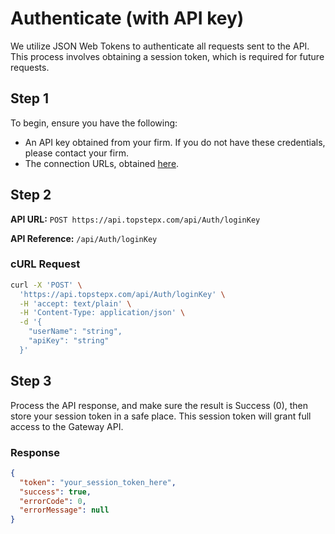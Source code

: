 # Authenticate (with API key)

We utilize JSON Web Tokens to authenticate all requests sent to the API. This process involves obtaining a session token, which is required for future requests.

## Step 1

To begin, ensure you have the following:

- An API key obtained from your firm. If you do not have these credentials, please contact your firm.
- The connection URLs, obtained [here](../getting_started/connection_urls.md).

## Step 2

**API URL:** `POST https://api.topstepx.com/api/Auth/loginKey`

**API Reference:** `/api/Auth/loginKey`

### cURL Request

```bash
curl -X 'POST' \
  'https://api.topstepx.com/api/Auth/loginKey' \
  -H 'accept: text/plain' \
  -H 'Content-Type: application/json' \
  -d '{
    "userName": "string",
    "apiKey": "string"
  }'
```

## Step 3

Process the API response, and make sure the result is Success (0), then store your session token in a safe place. This session token will grant full access to the Gateway API.

### Response

```json
{
  "token": "your_session_token_here",
  "success": true,
  "errorCode": 0,
  "errorMessage": null
}
```
